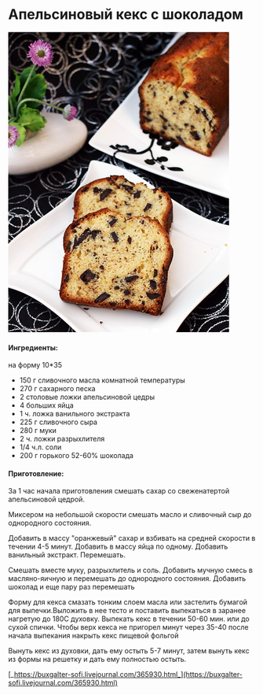 # Апельсиновый кекс с шоколадом

![](../../pics/img_3143_edited-1.jpg)

#### Ингредиенты:

на форму 10\*35

* 150 г сливочного масла комнатной температуры 
* 270 г сахарного песка 
* 2 столовые ложки апельсиновой цедры 
* 4 больших яйца 
* 1 ч. ложка ванильного экстракта 
* 225 г сливочного сыра
* 280 г муки 
* 2 ч. ложки разрыхлителя 
* 1/4 ч.л. соли 
* 200 г горького 52-60% шоколада

#### Приготовление:

За 1 час начала приготовления смешать сахар со свеженатертой апельсиновой цедрой.

Миксером на небольшой скорости смешать масло и сливочный сыр до однородного состояния. 

Добавить в массу "оранжевый" сахар и взбивать на средней скорости в течении 4-5 минут. Добавить в массу яйца по одному. Добавить ванильный экстракт. Перемешать.  

Смешать вместе муку, разрыхлитель и соль. Добавить мучную смесь в масляно-яичную и перемешать до однородного состояния. Добавить шоколад и еще пару раз перемешать

Форму для кекса смазать тонким слоем масла или застелить бумагой для выпечки.Выложить в нее тесто и поставить выпекаться в заранее нагретую до 180С духовку. Выпекать кекс в течении 50-60 мин. или до сухой спички. Чтобы верх кекса не пригорел минут через 35-40 после начала выпекания накрыть кекс пищевой фольгой

Вынуть кекс из духовки, дать ему остыть 5-7 минут, затем вынуть кекс из формы на решетку и дать ему полностью остыть.

[_https://buxgalter-sofi.livejournal.com/365930.html_](https://buxgalter-sofi.livejournal.com/365930.html)

